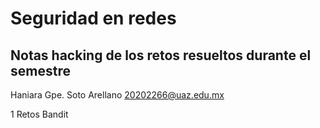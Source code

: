 # Seguridad en redes
## Notas hacking de los retos resueltos durante el semestre

Haniara Gpe. Soto Arellano
20202266@uaz.edu.mx

1 Retos Bandit
